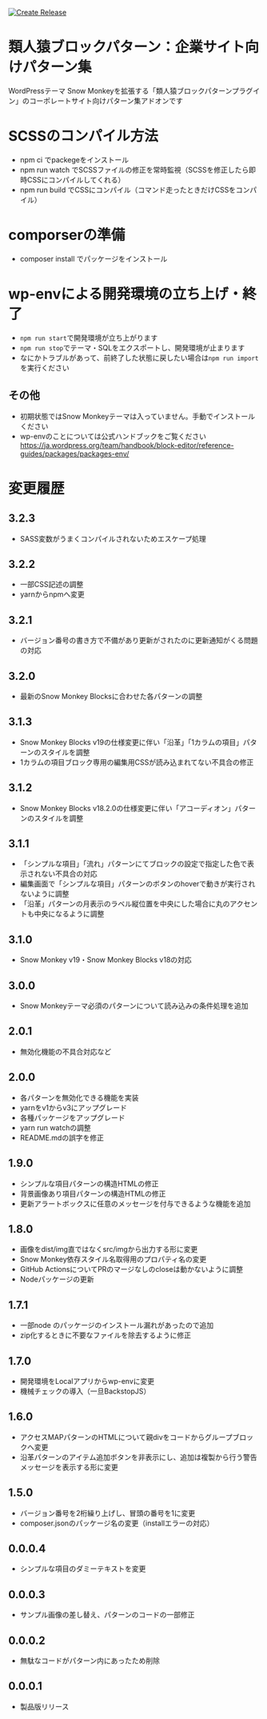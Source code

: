 [![Create Release](https://github.com/m-g-n/ruijinen-plugin_block-patterns--r002-corp/actions/workflows/release.yml/badge.svg)](https://github.com/m-g-n/ruijinen-plugin_block-patterns--r002-corp/actions/workflows/release.yml)

# 類人猿ブロックパターン：企業サイト向けパターン集
WordPressテーマ Snow Monkeyを拡張する「類人猿ブロックパターンプラグイン」のコーポレートサイト向けパターン集アドオンです

# SCSSのコンパイル方法
- npm ci でpackegeをインストール
- npm run watch でSCSSファイルの修正を常時監視（SCSSを修正したら即時CSSにコンパイルしてくれる）
- npm run build でCSSにコンパイル（コマンド走ったときだけCSSをコンパイル）

# comporserの準備
- composer install でパッケージをインストール

# wp-envによる開発環境の立ち上げ・終了
- `npm run start`で開発環境が立ち上がります
- `npm run stop`でテーマ・SQLをエクスポートし、開発環境が止まります
- なにかトラブルがあって、前終了した状態に戻したい場合は`npm run import`を実行ください

## その他
- 初期状態ではSnow Monkeyテーマは入っていません。手動でインストールください
- wp-envのことについては公式ハンドブックをご覧ください
https://ja.wordpress.org/team/handbook/block-editor/reference-guides/packages/packages-env/

# 変更履歴
## 3.2.3
- SASS変数がうまくコンパイルされないためエスケープ処理
## 3.2.2
- 一部CSS記述の調整
- yarnからnpmへ変更
## 3.2.1
- バージョン番号の書き方で不備があり更新がされたのに更新通知がくる問題の対応
## 3.2.0
- 最新のSnow Monkey Blocksに合わせた各パターンの調整
## 3.1.3
- Snow Monkey Blocks v19の仕様変更に伴い「沿革」「1カラムの項目」パターンのスタイルを調整
- 1カラムの項目ブロック専用の編集用CSSが読み込まれてない不具合の修正
## 3.1.2
- Snow Monkey Blocks v18.2.0の仕様変更に伴い「アコーディオン」パターンのスタイルを調整
## 3.1.1
- 「シンプルな項目」「流れ」パターンにてブロックの設定で指定した色で表示されない不具合の対応
- 編集画面で「シンプルな項目」パターンのボタンのhoverで動きが実行されないように調整
- 「沿革」パターンの月表示のラベル縦位置を中央にした場合に丸のアクセントも中央になるように調整
## 3.1.0
- Snow Monkey v19・Snow Monkey Blocks v18の対応
## 3.0.0
- Snow Monkeyテーマ必須のパターンについて読み込みの条件処理を追加
## 2.0.1
- 無効化機能の不具合対応など
## 2.0.0
- 各パターンを無効化できる機能を実装
- yarnをv1からv3にアップグレード
- 各種パッケージをアップグレード
- yarn run watchの調整
- README.mdの誤字を修正
## 1.9.0
- シンプルな項目パターンの構造HTMLの修正
- 背景画像あり項目パターンの構造HTMLの修正
- 更新アラートボックスに任意のメッセージを付与できるような機能を追加

## 1.8.0
- 画像をdist/img直ではなくsrc/imgから出力する形に変更
- Snow Monkey依存スタイル名取得用のプロパティ名の変更
- GitHub ActionsについてPRのマージなしのcloseは動かないように調整
- Nodeパッケージの更新
## 1.7.1
- 一部node のパッケージのインストール漏れがあったので追加
- zip化するときに不要なファイルを除去するように修正

## 1.7.0
- 開発環境をLocalアプリからwp-envに変更
- 機械チェックの導入（一旦BackstopJS）

## 1.6.0
- アクセスMAPパターンのHTMLについて親divをコードからグループブロックへ変更
- 沿革パターンのアイテム追加ボタンを非表示にし、追加は複製から行う警告メッセージを表示する形に変更

## 1.5.0
- バージョン番号を2桁繰り上げし、冒頭の番号を1に変更
- composer.jsonのパッケージ名の変更（installエラーの対応）

## 0.0.0.4
- シンプルな項目のダミーテキストを変更

## 0.0.0.3
- サンプル画像の差し替え、パターンのコードの一部修正

## 0.0.0.2
- 無駄なコードがパターン内にあったため削除

## 0.0.0.1
- 製品版リリース
